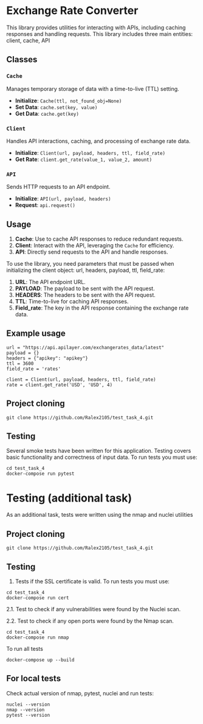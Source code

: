 # Exchange Rate Converter

This library provides utilities for interacting with APIs, including caching responses and handling requests.
This library includes three main entities: client, cache, API

## Classes

### `Cache`

Manages temporary storage of data with a time-to-live (TTL) setting.

- **Initialize**: `Cache(ttl, not_found_obj=None)`
- **Set Data**: `cache.set(key, value)`
- **Get Data**: `cache.get(key)`

### `Client`

Handles API interactions, caching, and processing of exchange rate data.

- **Initialize**: `Client(url, payload, headers, ttl, field_rate)`
- **Get Rate**: `client.get_rate(value_1, value_2, amount)`

### `API`

Sends HTTP requests to an API endpoint.

- **Initialize**: `API(url, payload, headers)`
- **Request**: `api.request()`

## Usage

1. **Cache**: Use to cache API responses to reduce redundant requests.
2. **Client**: Interact with the API, leveraging the `Cache` for efficiency.
3. **API**: Directly send requests to the API and handle responses.

To use the library, you need parameters that must be passed when initializing the client object: url, headers, payload, ttl, field_rate:

1. **URL**: The API endpoint URL.
2. **PAYLOAD**: The payload to be sent with the API request.
3. **HEADERS**: The headers to be sent with the API request.
4. **TTL**: Time-to-live for caching API responses.
5. **Field_rate**: The key in the API response containing the exchange rate data.

## Example usage
```
url = "https://api.apilayer.com/exchangerates_data/latest"
payload = {}
headers = {"apikey": "apikey"}
ttl = 3600
field_rate = 'rates'

client = Client(url, payload, headers, ttl, field_rate)
rate = client.get_rate('USD', 'USD', 4)
```

## Project cloning
```git clone https://github.com/Ralex2105/test_task_4.git```


## Testing
Several smoke tests have been written for this application. Testing covers basic functionality and correctness of input data.
To run tests you must use:
```
cd test_task_4
docker-compose run pytest
```

# Testing (additional task)
As an additional task, tests were written using the nmap and nuclei utilities

## Project cloning
```git clone https://github.com/Ralex2105/test_task_4.git```

## Testing
1. Tests if the SSL certificate is valid.
To run tests you must use:
```
cd test_task_4
docker-compose run cert
```

2.1. Test to check if any vulnerabilities were found by the Nuclei scan.

2.2. Test to check if any open ports were found by the Nmap scan.
```
cd test_task_4
docker-compose run nmap
```
To run all tests
```
docker-compose up --build
```

## For local tests
Check actual version of nmap, pytest, nuclei and run tests:
```
nuclei --version
nmap --version 
pytest --version
```
